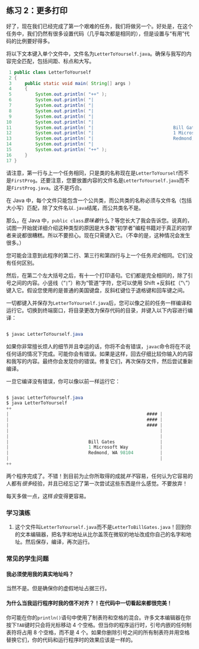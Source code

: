 ## 练习 2：更多打印

好了，现在我们已经完成了第一个艰难的任务，我们将做另一个。好处是，在这个任务中，我们仍然有很多设置代码（几乎每次都是相同的），但是设置与“有用”代码的比例要好得多。

将以下文本键入单个文件中，文件名为`LetterToYourself.java`。确保与我写的内容完全匹配，包括间距、标点和大写。

```java
 1 public class LetterToYourself
 2 {
 3     public static void main( String[] args )
 4     {
 5         System.out.println( "+­­­­­­­­­­­­­­­­­­­­­­­­­­­­­­­­­­­­­­­­­­­­­­­­­­­­­­­­­+" );
 6         System.out.println( "|                                                    #### |" );
 7         System.out.println( "|                                                    #### |" );
 8         System.out.println( "|                                                    #### |" );
 9         System.out.println( "|                                                         |" );
10         System.out.println( "|                                                         |" );
11         System.out.println( "|                              Bill Gates                 |" );
12         System.out.println( "|                              1 Microsoft Way            |" );
13         System.out.println( "|                              Redmond, WA 98104          |" );
14         System.out.println( "|                                                         |" );
15         System.out.println( "+­­­­­­­­­­­­­­­­­­­­­­­­­­­­­­­­­­­­­­­­­­­­­­­­­­­­­­­­­+" );
16     }
17 }
```

请注意，第一行与上一个任务相同，只是类的名称现在是`LetterToYourself`而不是`FirstProg`。还要注意，您要放置内容的文件名是`LetterToYourself.java`而不是`FirstProg.java`。这不是巧合。

在 Java 中，每个文件只能包含一个公共类，而公共类的名称必须与文件名（包括大小写）匹配，除了文件名以`.java`结尾，而公共类名不是。

那么，在 Java 中，`public class`*意味着*什么？等您长大了我会告诉您。说真的，试图一开始就详细介绍这种类型的原因是大多数“初学者”编程书籍对于真正的初学者来说都很糟糕。所以不要担心。现在只需键入它。（不幸的是，这种情况会发生很多。）

您可能会注意到此程序的第二行、第三行和第四行与上一个任务*完全*相同。它们没有任何区别。

然后，在第二个左大括号之后，有十一个打印语句。它们都是完全相同的，除了引号之间的内容。小竖线（“`|`”）称为“管道”字符，您可以使用 Shift +反斜杠（“`\`”）键入它。假设您使用的是普通的美国键盘，反斜杠键位于退格键和回车键之间。

一切都键入并保存为`LetterToYourself.java`后，您可以像之前的任务一样编译和运行它。切换到终端窗口，将目录更改为保存代码的目录，并键入以下内容进行编译：

```java

$ javac LetterToYourself.java
```

如果你非常擅长烦人的细节并且幸运的话，你将不会有错误，`javac`命令将在不说任何话的情况下完成。可能你会有错误。如果是这样，回去仔细比较你输入的内容和我写的内容。最终你会发现你的错误。修复它们，再次保存文件，然后尝试重新编译。

一旦它编译没有错误，你可以像以前一样运行它：

```java

$ javac LetterToYourself.java
$ java LetterToYourself
+­­­­­­­­­­­­­­­­­­­­­­­­­­­­­­­­­­­­­­­­­­­­­­­­­­­­­­­­­+
|                                                    #### |
|                                                    #### |
|                                                    #### |
|                                                         |
|                                                         |
|                              Bill Gates                 |
|                              1 Microsoft Way            |
|                              Redmond, WA 98104          |
|                                                         |
+­­­­­­­­­­­­­­­­­­­­­­­­­­­­­­­­­­­­­­­­­­­­­­­­­­­­­­­­­+
```

两个程序完成了。不错！到目前为止你所取得的成就*并不*容易，任何认为它容易的人都有*很多*经验，并且已经忘记了第一次尝试这些东西是什么感觉。不要放弃！

每天多做一点，这样*会*变得更容易。

### 学习演练

1. 这个文件叫`LetterToYourself.java`而不是`LetterToBillGates.java`！回到你的文本编辑器，把名字和地址从比尔盖茨在微软的地址改成你自己的名字和地址。然后保存，编译，再次运行。

### 常见的学生问题

#### 我必须使用我的真实地址吗？

当然不是。但是确保你的虚假地址占据三行。

#### 为什么当我运行程序时我的信不对齐？！在代码中一切看起来都很完美！

你可能在你的`println()`语句中使用了制表符和空格的混合。许多文本编辑器在你按下`TAB`键时只会将光标移动 4 个空格。但当你的程序运行时，引号内嵌的任何制表符将占用 8 个空格，而不是 4 个。如果你删除引号之间的所有制表符并用空格替换它们，你的代码和运行程序时的效果应该是一样的。

